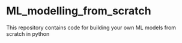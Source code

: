 # ML_modelling_from_scratch
This repository contains code for building your own ML models from scratch in python
